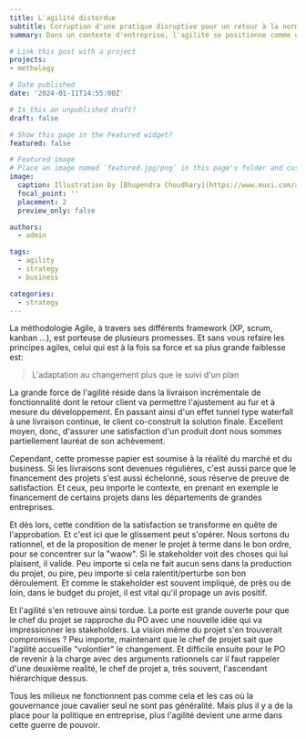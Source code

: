```yaml
---
title: L'agilité distordue
subtitle: Corruption d'une pratique disruptive pour un retour à la normale
summary: Dans un contexte d'entreprise, l'agilité se positionne comme une méthodologie disruptive. Ré-organiser le rapport à produit, échelonner la livraison, prendre en compte le retour client, repenser l'organisation des équipes. Tant de promesses dont la soliditité dépend, inéluctabilement, de ceux à qui on le vend.

# Link this post with a project
projects:
- methology

# Date published
date: '2024-01-11T14:55:00Z'

# Is this an unpublished draft?
draft: false

# Show this page in the Featured widget?
featured: false

# Featured image
# Place an image named `featured.jpg/png` in this page's folder and customize its options here.
image:
  caption: Illustration by [Bhupendra Choudhary](https://www.muvi.com/author-blog.html?u=sreejatamuvi-com)
  focal_point: ''
  placement: 2
  preview_only: false

authors:
  - admin

tags:
  - agility
  - strategy
  - business

categories:
  - strategy
---
```


La méthodologie Agile, à travers ses différents framework (XP, scrum, kanban ...), est porteuse de plusieurs promesses. Et sans vous refaire les principes agiles, celui qui est à la fois sa force et sa plus grande faiblesse est: 

> L'adaptation au changement plus que le suivi d'un plan

La grande force de l'agilité réside dans la livraison incrémentale de fonctionnalité dont le retour client va permettre l'ajustement au fur et à mesure du développement. En passant ainsi d'un effet tunnel type waterfall à une livraison continue, le client co-construit la solution finale. Excellent moyen, donc, d'assurer une satisfaction d'un produit dont nous sommes partiellement lauréat de son achèvement.

Cependant, cette promesse papier est soumise à la réalité du marché et du business. Si les livraisons sont devenues régulières, c'est aussi parce que le financement des projets s'est aussi échelonné, sous réserve de preuve de satisfaction. Et ceux, peu importe le contexte, en prenant en exemple le financement de certains projets dans les départements de grandes entreprises. 

Et dès lors, cette condition de la satisfaction se transforme en quête de l'approbation. Et c'est ici que le glissement peut s'opérer. Nous sortons du rationnel, et de la proposition de mener le projet à terme dans le bon ordre, pour se concentrer sur la "waow". Si le stakeholder voit des choses qui lui plaisent, il valide. Peu importe si cela ne fait aucun sens dans la production du projet, ou pire, peu importe si cela ralentit/perturbe son bon déroulement. Et comme le stakeholder est souvent impliqué, de près ou de loin, dans le budget du projet, il est vital qu'il propage un avis positif.

Et l'agilité s'en retrouve ainsi tordue. La porte est grande ouverte pour que le chef du projet se rapproche du PO avec une nouvelle idée qui va impressionner les stakeholders. La vision même du projet s'en trouverait compromises ? Peu importe, maintenant que le chef de projet sait que l'agilité accueille "volontier" le changement.
Et difficile ensuite pour le PO de revenir à la charge avec des arguments rationnels car il faut rappeler d'une deuxième realité, le chef de projet a, très souvent, l'ascendant hiérarchique dessus.

Tous les milieux ne fonctionnent pas comme cela et les cas où la gouvernance joue cavalier seul ne sont pas généralité. Mais plus il y a de la place pour la politique en entreprise, plus l'agilité devient une arme dans cette guerre de pouvoir.
